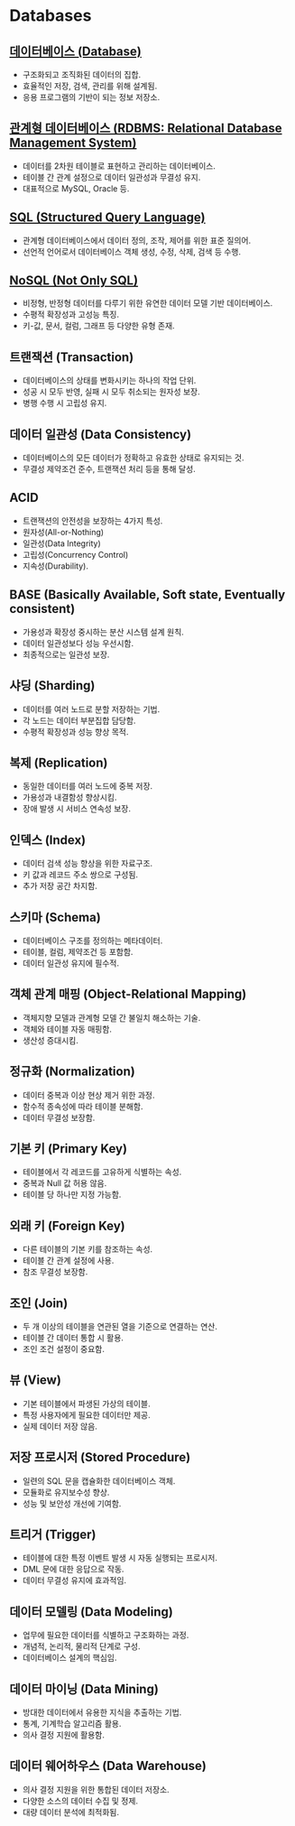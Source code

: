 # Databases

## [데이터베이스 (Database)](https://github.com/cherrycoder9/cs-keywords/blob/main/databases/database.md)

- 구조화되고 조직화된 데이터의 집합.
- 효율적인 저장, 검색, 관리를 위해 설계됨.
- 응용 프로그램의 기반이 되는 정보 저장소.

## [관계형 데이터베이스 (RDBMS: Relational Database Management System)](https://github.com/cherrycoder9/cs-keywords/blob/main/databases/RDBMS.md)

- 데이터를 2차원 테이블로 표현하고 관리하는 데이터베이스.
- 테이블 간 관계 설정으로 데이터 일관성과 무결성 유지.
- 대표적으로 MySQL, Oracle 등.

## [SQL (Structured Query Language)](https://github.com/cherrycoder9/cs-keywords/blob/main/databases/SQL.md)

- 관계형 데이터베이스에서 데이터 정의, 조작, 제어를 위한 표준 질의어.
- 선언적 언어로서 데이터베이스 객체 생성, 수정, 삭제, 검색 등 수행.

## [NoSQL (Not Only SQL)](https://github.com/cherrycoder9/cs-keywords/blob/main/databases/NoSQL.md)

- 비정형, 반정형 데이터를 다루기 위한 유연한 데이터 모델 기반 데이터베이스.
- 수평적 확장성과 고성능 특징.
- 키-값, 문서, 컬럼, 그래프 등 다양한 유형 존재.

## 트랜잭션 (Transaction)

- 데이터베이스의 상태를 변화시키는 하나의 작업 단위.
- 성공 시 모두 반영, 실패 시 모두 취소되는 원자성 보장.
- 병행 수행 시 고립성 유지.

## 데이터 일관성 (Data Consistency)

- 데이터베이스의 모든 데이터가 정확하고 유효한 상태로 유지되는 것.
- 무결성 제약조건 준수, 트랜잭션 처리 등을 통해 달성.

## ACID

- 트랜잭션의 안전성을 보장하는 4가지 특성.
- 원자성(All-or-Nothing)
- 일관성(Data Integrity)
- 고립성(Concurrency Control)
- 지속성(Durability).

## BASE (Basically Available, Soft state, Eventually consistent)

- 가용성과 확장성 중시하는 분산 시스템 설계 원칙.
- 데이터 일관성보다 성능 우선시함.
- 최종적으로는 일관성 보장.

## 샤딩 (Sharding)

- 데이터를 여러 노드로 분할 저장하는 기법.
- 각 노드는 데이터 부분집합 담당함.
- 수평적 확장성과 성능 향상 목적.

## 복제 (Replication)

- 동일한 데이터를 여러 노드에 중복 저장.
- 가용성과 내결함성 향상시킴.
- 장애 발생 시 서비스 연속성 보장.

## 인덱스 (Index)

- 데이터 검색 성능 향상을 위한 자료구조.
- 키 값과 레코드 주소 쌍으로 구성됨.
- 추가 저장 공간 차지함.

## 스키마 (Schema)

- 데이터베이스 구조를 정의하는 메타데이터.
- 테이블, 컬럼, 제약조건 등 포함함.
- 데이터 일관성 유지에 필수적.

## 객체 관계 매핑 (Object-Relational Mapping)

- 객체지향 모델과 관계형 모델 간 불일치 해소하는 기술.
- 객체와 테이블 자동 매핑함.
- 생산성 증대시킴.

## 정규화 (Normalization)

- 데이터 중복과 이상 현상 제거 위한 과정.
- 함수적 종속성에 따라 테이블 분해함.
- 데이터 무결성 보장함.

## 기본 키 (Primary Key)

- 테이블에서 각 레코드를 고유하게 식별하는 속성.
- 중복과 Null 값 허용 않음.
- 테이블 당 하나만 지정 가능함.

## 외래 키 (Foreign Key)

- 다른 테이블의 기본 키를 참조하는 속성.
- 테이블 간 관계 설정에 사용.
- 참조 무결성 보장함.

## 조인 (Join)

- 두 개 이상의 테이블을 연관된 열을 기준으로 연결하는 연산.
- 테이블 간 데이터 통합 시 활용.
- 조인 조건 설정이 중요함.

## 뷰 (View)

- 기본 테이블에서 파생된 가상의 테이블.
- 특정 사용자에게 필요한 데이터만 제공.
- 실제 데이터 저장 않음.

## 저장 프로시저 (Stored Procedure)

- 일련의 SQL 문을 캡슐화한 데이터베이스 객체.
- 모듈화로 유지보수성 향상.
- 성능 및 보안성 개선에 기여함.

## 트리거 (Trigger)

- 테이블에 대한 특정 이벤트 발생 시 자동 실행되는 프로시저.
- DML 문에 대한 응답으로 작동.
- 데이터 무결성 유지에 효과적임.

## 데이터 모델링 (Data Modeling)

- 업무에 필요한 데이터를 식별하고 구조화하는 과정.
- 개념적, 논리적, 물리적 단계로 구성.
- 데이터베이스 설계의 핵심임.

## 데이터 마이닝 (Data Mining)

- 방대한 데이터에서 유용한 지식을 추출하는 기법.
- 통계, 기계학습 알고리즘 활용.
- 의사 결정 지원에 활용함.

## 데이터 웨어하우스 (Data Warehouse)

- 의사 결정 지원을 위한 통합된 데이터 저장소.
- 다양한 소스의 데이터 수집 및 정제.
- 대량 데이터 분석에 최적화됨.
